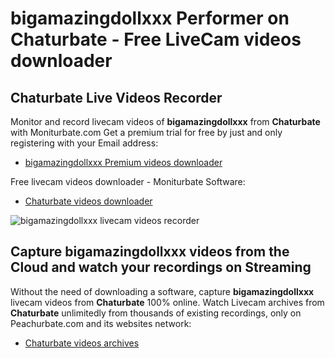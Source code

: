 # bigamazingdollxxx Performer on Chaturbate - Free LiveCam videos downloader

## Chaturbate Live Videos Recorder

Monitor and record livecam videos of **bigamazingdollxxx** from **Chaturbate** with Moniturbate.com
Get a premium trial for free by just and only registering with your Email address:
* [bigamazingdollxxx Premium videos downloader](https://moniturbate.com/request-demo-licence-key.html)

Free livecam videos downloader - Moniturbate Software:
* [Chaturbate videos downloader](https://moniturbate.com/moniturbate-download-software.html)

![bigamazingdollxxx livecam videos recorder](https://peachurnet.com/templates/moniturbate-software.png)


## Capture bigamazingdollxxx videos from the Cloud and watch your recordings on Streaming

Without the need of downloading a software, capture **bigamazingdollxxx** livecam videos from **Chaturbate** 100% online.
Watch Livecam archives from **Chaturbate** unlimitedly from thousands of existing recordings, only on Peachurbate.com and its websites network:
* [Chaturbate videos archives](https://peachurnet.com/)